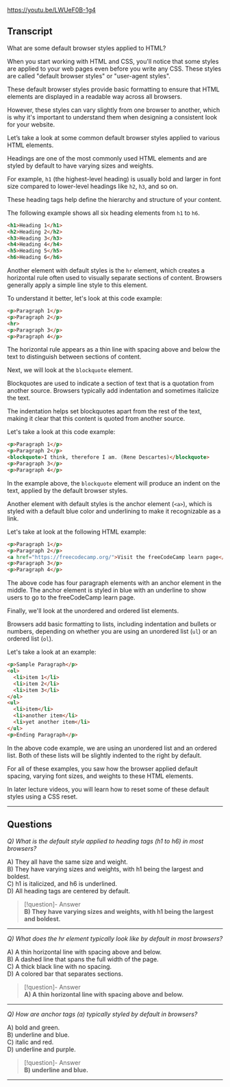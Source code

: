 https://youtu.be/LWUeF0B-1g4

## Transcript
What are some default browser styles applied to HTML?

When you start working with HTML and CSS, you'll notice that some styles are applied to your web pages even before you write any CSS. These styles are called "default browser styles" or "user-agent styles".

These default browser styles provide basic formatting to ensure that HTML elements are displayed in a readable way across all browsers.

However, these styles can vary slightly from one browser to another, which is why it's important to understand them when designing a consistent look for your website.

Let’s take a look at some common default browser styles applied to various HTML elements.

Headings are one of the most commonly used HTML elements and are styled by default to have varying sizes and weights.

For example, `h1` (the highest-level heading) is usually bold and larger in font size compared to lower-level headings like `h2`, `h3`, and so on.

These heading tags help define the hierarchy and structure of your content.

The following example shows all six heading elements from `h1` to `h6`.

```html
<h1>Heading 1</h1>
<h2>Heading 2</h2>
<h3>Heading 3</h3>
<h4>Heading 4</h4>
<h5>Heading 5</h5>
<h6>Heading 6</h6>
```

Another element with default styles is the `hr` element, which creates a horizontal rule often used to visually separate sections of content. Browsers generally apply a simple line style to this element.

To understand it better, let's look at this code example:

```html
<p>Paragraph 1</p>
<p>Paragraph 2</p>
<hr>
<p>Paragraph 3</p>
<p>Paragraph 4</p>
```

The horizontal rule appears as a thin line with spacing above and below the text to distinguish between sections of content.

Next, we will look at the `blockquote` element.

Blockquotes are used to indicate a section of text that is a quotation from another source. Browsers typically add indentation and sometimes italicize the text.

The indentation helps set blockquotes apart from the rest of the text, making it clear that this content is quoted from another source.

Let's take a look at this code example:

```html
<p>Paragraph 1</p>
<p>Paragraph 2</p>
<blockquote>I think, therefore I am. (Rene Descartes)</blockquote>
<p>Paragraph 3</p>
<p>Paragraph 4</p>
```

In the example above, the `blockquote` element will produce an indent on the text, applied by the default browser styles.

Another element with default styles is the anchor element (`<a>`), which is styled with a default blue color and underlining to make it recognizable as a link.

Let's take at look at the following HTML example:

```html
<p>Paragraph 1</p>
<p>Paragraph 2</p>
<a href="https://freecodecamp.org/">Visit the freeCodeCamp learn page</a>
<p>Paragraph 3</p>
<p>Paragraph 4</p>
```

The above code has four paragraph elements with an anchor element in the middle. The anchor element is styled in blue with an underline to show users to go to the freeCodeCamp learn page.

Finally, we'll look at the unordered and ordered list elements.

Browsers add basic formatting to lists, including indentation and bullets or numbers, depending on whether you are using an unordered list (`ul`) or an ordered list (`ol`).

Let's take a look at an example:

```html
<p>Sample Paragraph</p>
<ol>
  <li>item 1</li>
  <li>item 2</li>
  <li>item 3</li>
</ol>
<ul>
  <li>item</li>
  <li>another item</li>
  <li>yet another item</li>
</ul>
<p>Ending Paragraph</p>
```

In the above code example, we are using an unordered list and an ordered list. Both of these lists will be slightly indented to the right by default.

For all of these examples, you saw how the browser applied default spacing, varying font sizes, and weights to these HTML elements.

In later lecture videos, you will learn how to reset some of these default styles using a CSS reset.

---
## Questions
*Q) What is the default style applied to heading tags (h1 to h6) in most browsers?*

A) They all have the same size and weight.  
B) They have varying sizes and weights, with h1 being the largest and boldest.  
C) h1 is italicized, and h6 is underlined.  
D) All heading tags are centered by default.  

> [!question]- Answer  
> **B) They have varying sizes and weights, with h1 being the largest and boldest.**  

---

*Q) What does the hr element typically look like by default in most browsers?*

A) A thin horizontal line with spacing above and below.  
B) A dashed line that spans the full width of the page.  
C) A thick black line with no spacing.  
D) A colored bar that separates sections.  

> [!question]- Answer  
> **A) A thin horizontal line with spacing above and below.**  

---

*Q) How are anchor tags (a) typically styled by default in browsers?*

A) bold and green.  
B) underline and blue.  
C) italic and red.  
D) underline and purple.  

> [!question]- Answer  
> **B) underline and blue.**  

---